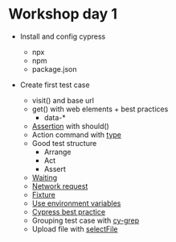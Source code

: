 # Workshop day 1
* Install and config cypress
  * npx
  * npm
  * package.json

* Create first test case
  * visit() and base url
  * get() with web elements + best practices
    * data-*
  * [Assertion](https://docs.cypress.io/guides/references/assertions) with should() 
  * Action command with [type](https://docs.cypress.io/api/commands/type)
  * Good test structure
    * Arrange
    * Act
    * Assert
  * [Waiting](https://docs.cypress.io/api/commands/wait)
  * [Network request](https://docs.cypress.io/guides/guides/network-requests)
  * [Fixture](https://docs.cypress.io/api/commands/fixture)
  * [Use environment variables](https://docs.cypress.io/guides/guides/environment-variables)
  * [Cypress best practice](https://docs.cypress.io/guides/references/best-practices)
  * Grouping test case with [cy-grep](https://github.com/bahmutov/cy-grep)
  * Upload file with [selectFile](https://docs.cypress.io/api/commands/selectfile)
